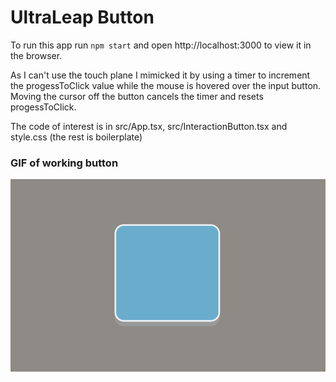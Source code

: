 # UltraLeap Button

To run this app run `npm start` and open http://localhost:3000 to view it in the browser.

As I can't use the touch plane I mimicked it by using a timer to increment the progessToClick value while
the mouse is hovered over the input button. Moving the cursor off the button cancels the timer and resets
progessToClick.

The code of interest is in src/App.tsx, src/InteractionButton.tsx and style.css (the rest is boilerplate)

### GIF of working button

![Animated Buttons Showing Progress To Click As A Wave Fill](media/wave-fill.gif)
